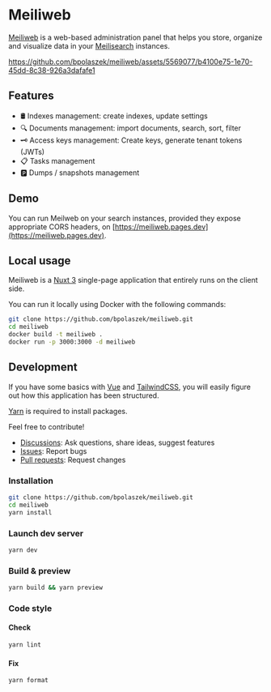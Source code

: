 # Meiliweb

[Meiliweb](https://meiliweb.pages.dev) is a web-based administration panel
that helps you store, organize and visualize data in your [Meilisearch](https://meilisearch.com) instances.

https://github.com/bpolaszek/meiliweb/assets/5569077/b4100e75-1e70-45dd-8c38-926a3dafafe1

## Features

- 🛢️ Indexes management: create indexes, update settings
- 🔍 Documents management: import documents, search, sort, filter
- 🗝️ Access keys management: Create keys, generate tenant tokens (JWTs)
- 📋 Tasks management
- 🅿️ Dumps / snapshots management

## Demo

You can run Meilweb on your search instances, provided they expose appropriate CORS headers, on [https://meiliweb.pages.dev](https://meiliweb.pages.dev).

## Local usage

Meiliweb is a [Nuxt 3](https://nuxt.com/) single-page application that entirely runs on the client side.

You can run it locally using Docker with the following commands:
```bash
git clone https://github.com/bpolaszek/meiliweb.git
cd meiliweb
docker build -t meiliweb .
docker run -p 3000:3000 -d meiliweb
```

## Development

If you have some basics with [Vue](https://vuejs.org/) and [TailwindCSS](https://tailwindcss.com/), you will easily
figure out how this application has been structured.

[Yarn](https://yarnpkg.com/) is required to install packages.

Feel free to contribute!

- [Discussions](https://github.com/bpolaszek/meiliweb/discussions): Ask questions, share ideas, suggest features
- [Issues](https://github.com/bpolaszek/meiliweb/issues): Report bugs
- [Pull requests](https://github.com/bpolaszek/meiliweb/pulls): Request changes

### Installation

```bash
git clone https://github.com/bpolaszek/meiliweb.git
cd meiliweb
yarn install
```

### Launch dev server

```bash
yarn dev
```

### Build & preview

```bash
yarn build && yarn preview
```

### Code style

#### Check

```bash
yarn lint
```

#### Fix

```bash
yarn format
```
